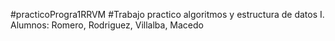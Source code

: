 #practicoProgra1RRVM
#Trabajo practico algoritmos y estructura de datos I. Alumnos: Romero, Rodriguez, Villalba, Macedo
